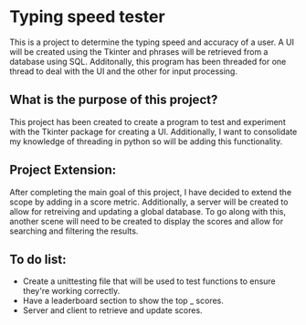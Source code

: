 # Typing speed tester

This is a project to determine the typing speed and accuracy of a user. A UI will be created using the Tkinter and phrases will be retrieved from a database using SQL. Additonally, this program has been threaded for one thread to deal with the UI and the other for input processing.

## What is the purpose of this project?

This project has been created to create a program to test and experiment with the Tkinter package for creating a UI. Additionally, I want to consolidate my knowledge of threading in python so will be adding this functionality.

## Project Extension:

After completing the main goal of this project, I have decided to extend the scope by adding in a score metric. Additionally, a server will be created to allow for retreiving and updating a global database. To go along with this, another scene will need to be created to display the scores and allow for searching and filtering the results.

## To do list:

 * Create a unittesting file that will be used to test functions to ensure they're working correctly.
 * Have a leaderboard section to show the top _ scores.
 * Server and client to retrieve and update scores.
